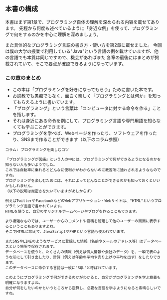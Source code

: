 ## 本書の構成

本書はまず第1章で、プログラミング自体の理解を深められる内容を載せてあります。
先程から何度も述べているように「身近な例」を使って、プログラミングで何をするのかを中心に理解を深めましょう。

また具体的なプログラミング言語の書き方・使い方を第2章に載せました。
今回は僕の大学の授業で利用している"Java"という言語の例を載せていますが、他の言語でも本質は同じですので、機会があればまた
各章の最後にはまとめが掲載されていて、そこで要点が確認できるようになっています。

### この章のまとめ

* この本は「プログラミングを好きになってもらう」ために書いた本です。
* お説教でも愚痴でもなく、面白く楽しく「プログラミングとは何か」を知ってもらえるように書いています。
* 「プログラミング」という言葉は「コンピュータに対する命令を作る」ことを指します。
* それは身近にある命令を例にして、プログラミング言語や専門用語を知らなくても学ぶことができます。
* プログラミングを学べば、Webページを作ったり、ソフトウェアを作ったり、SNSまで作ることができます（以下のコラム参照）

```
コラム: プログラミングを楽しむコツ

『プログラミングが苦痛』という人の中には、プログラミングで何ができるようになるのかを知らない人も多いようでした。
これでは自動車に乗れるとどんなに便利かがわからないのに教習所に通わされるようなものですね。
プログラミングを楽しむためには、それによってどんなことができるのかも知っておくといいかもしれません。
（以下の説明は厳密さを欠いていますがあしからず）

例えばTwitterやFacebookなどのWebアプリケーション・Webサイトは、"HTML"というプログラミング言語で書かれています。
HTMLを使うと、自分のオリジナルホームページやブログを作ることもできます。

より複雑なものでは、ユーザーからのコメントや投稿を処理して他のユーザーの画面に表示するということもありますよね。
そこでHTMLに加えて、JavaScriptやPHPという言語も使われています。

またSNSやLINEのようなサービスに登録した情報（名前やメールのアドレス等）はデータベースという場所で保存されます。
データベースを使うと、たくさんの情報（例えば個人情報や会社のデータ）を、一瞬で表のような形にして引き出したり、計算（例えば年齢の平均や売り上げの平均を出す）をしたりできます。
このデータベースに命令する言語は一般に"SQL"と呼ばれています。

このようにプログラミングで何ができるのかがわかると、自分がプログラミングを学ぶ意義も明確になりますよね。
自分が何をしたいのかというところから逆算し、必要な言語を学ぶようになると素晴らしいですね。
```
